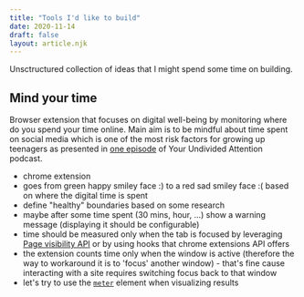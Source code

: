 ```yaml
---
title: "Tools I'd like to build"
date: 2020-11-14
draft: false
layout: article.njk
---
```


Unsctructured collection of ideas that I might spend some time on building.

## Mind your time
Browser extension that focuses on digital well-being by monitoring where do you spend your time online. Main aim is to be mindful about time spent on social media which is one of the most risk factors for growing up teenagers as presented in [one episode](https://podcasts.google.com/feed/aHR0cHM6Ly9mZWVkcy5zaW1wbGVjYXN0LmNvbS9yWjBjWWsxMg/episode/YzZlY2VmMDQtOTVkYS00ZmY2LWFmYTQtNDgyNDQ0YWIwZTJh?sa=X&ved=0CAUQkfYCahcKEwjw9PeaqYLtAhUAAAAAHQAAAAAQAQ) of Your Undivided Attention podcast.
- chrome extension
- goes from green happy smiley face :) to a red sad smiley face :( based on where the digital time is spent
- define "healthy" boundaries based on some research
- maybe after some time spent (30 mins, hour, ...) show a warning message (displaying it should be configurable)
- time should be measured only when the tab is focused by leveraging [Page visibility API](https://developer.mozilla.org/en-US/docs/Web/API/Page_Visibility_API) or by using hooks that chrome extensions API offers
- the extension counts time only when the window is active (therefore the way to workaround it is to 'focus' another window) - that's fine cause interacting with a site requires switching focus back to that window
- let's try to use the [<code>meter</code>](https://developer.mozilla.org/en-US/docs/Web/HTML/Element/meter) element when visualizing results